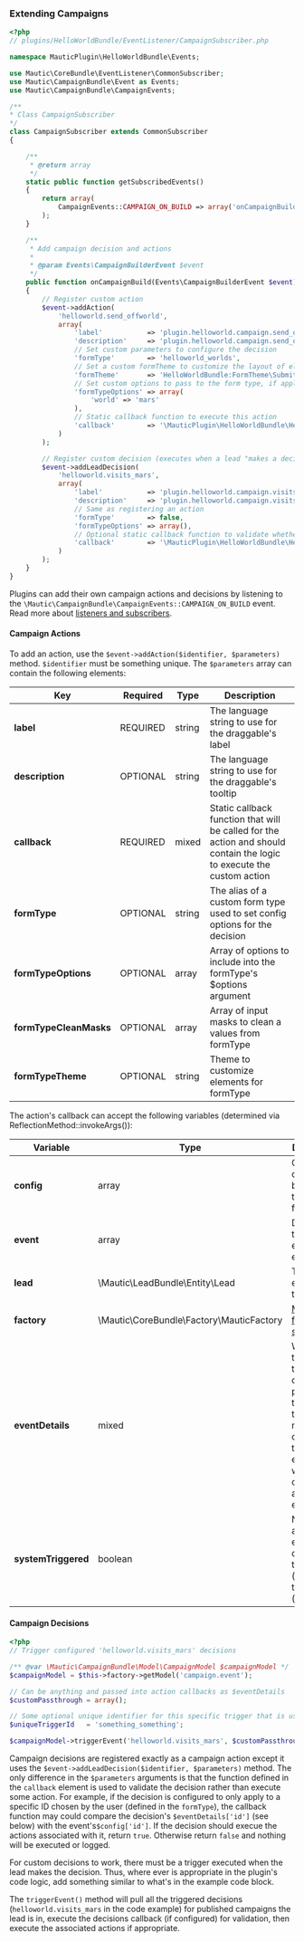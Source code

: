 ### Extending Campaigns

```php
<?php
// plugins/HelloWorldBundle/EventListener/CampaignSubscriber.php

namespace MauticPlugin\HelloWorldBundle\Events;

use Mautic\CoreBundle\EventListener\CommonSubscriber;
use Mautic\CampaignBundle\Event as Events;
use Mautic\CampaignBundle\CampaignEvents;

/**
* Class CampaignSubscriber
*/
class CampaignSubscriber extends CommonSubscriber
{

    /**
     * @return array
     */
    static public function getSubscribedEvents()
    {
        return array(
            CampaignEvents::CAMPAIGN_ON_BUILD => array('onCampaignBuild', 0)
        );
    }

    /**
     * Add campaign decision and actions
     *
     * @param Events\CampaignBuilderEvent $event
     */
    public function onCampaignBuild(Events\CampaignBuilderEvent $event)
    {
        // Register custom action
        $event->addAction(
            'helloworld.send_offworld',
            array(
                'label'           => 'plugin.helloworld.campaign.send_offworld',
                'description'     => 'plugin.helloworld.campaign.send_offworld_descr',
                // Set custom parameters to configure the decision
                'formType'        => 'helloworld_worlds',
                // Set a custom formTheme to customize the layout of elements in formType
                'formTheme'       => 'HelloWorldBundle:FormTheme\SubmitAction',
                // Set custom options to pass to the form type, if applicable 
                'formTypeOptions' => array(
                    'world' => 'mars'
                ),
                // Static callback function to execute this action
                'callback'        => '\MauticPlugin\HelloWorldBundle\Helper\CampaignEventHelper::sendLeadOffworld'
            )
        );

        // Register custom decision (executes when a lead "makes a decision" i.e. executes some direct action 
        $event->addLeadDecision(
            'helloworld.visits_mars',
            array(
                'label'           => 'plugin.helloworld.campaign.visits_mars',
                'description'     => 'plugin.helloworld.campaign.visits_mars_descr',
                // Same as registering an action
                'formType'        => false,
                'formTypeOptions' => array(),
                // Optional static callback function to validate whether the decision should be executed or not 
                'callback'        => '\MauticPlugin\HelloWorldBundle\Helper\CampaignEventHelper::validateVisitation',
            )
        );
    }
}
```

Plugins can add their own campaign actions and decisions by listening to the `\Mautic\CampaignBundle\CampaignEvents::CAMPAIGN_ON_BUILD` event.  Read more about [listeners and subscribers](#events). 

#### Campaign Actions

To add an action, use the `$event->addAction($identifier, $parameters)` method. `$identifier` must be something unique. The `$parameters` array can contain the following elements:
 
Key|Required|Type|Description
---|--------|----|-----------
**label**|REQUIRED|string|The language string to use for the draggable's label
**description**|OPTIONAL|string|The language string to use for the draggable's tooltip
**callback**|REQUIRED|mixed|Static callback function that will be called for the action and should contain the logic to execute the custom action
**formType**|OPTIONAL|string|The alias of a custom form type used to set config options for the decision
**formTypeOptions**|OPTIONAL|array|Array of options to include into the formType's $options argument
**formTypeCleanMasks**|OPTIONAL|array|Array of input masks to clean a values from formType
**formTypeTheme**|OPTIONAL|string|Theme to customize elements for formType
The action's callback can accept the following variables (determined via ReflectionMethod::invokeArgs()):

Variable|Type|Description
--------|----|-----------
**config**|array|Options configured by user for the custom formType
**event**|array|Details of the current event executed
**lead**|\Mautic\LeadBundle\Entity\Lead|The lead executing the event
**factory**|\Mautic\CoreBundle\Factory\MauticFactory|[Mautic's factory service](#factory-service)
**eventDetails**|mixed|Whatever the triggering decision passes into the triggerEvent method. It could be the Email entity that was opened, an array, null, etc. 
**systemTriggered**|boolean|Notes if the action was executed directly by the lead (false) or by the system (true)

#### Campaign Decisions

 ```php
 <?php
 // Trigger configured 'helloworld.visits_mars' decisions
 
 /** @var \Mautic\CampaignBundle\Model\CampaignModel $campaignModel */
 $campaignModel = $this->factory->getModel('campaign.event');
 
 // Can be anything and passed into action callbacks as $eventDetails
 $customPassthrough = array();
 
 // Some optional unique identifier for this specific trigger that is used mainly for debug logging; for example, can be a concatenation of the decision name + lead ID
 $uniqueTriggerId   = 'something_something';
 
 $campaignModel->triggerEvent('helloworld.visits_mars', $customPassthroughToActions, $uniqueTriggerId);
 ```
 
Campaign decisions are registered exactly as a campaign action except it uses the `$event->addLeadDecision($identifier, $parameters)` method. The only difference in the `$parameters` arguments is that the function defined in the `callback` element is used to validate the decision rather than execute some action. For example, if the decision is configured to only apply to a specific ID chosen by the user (defined in the `formType`), the callback function may could compare the decision's `$eventDetails['id']` (see below) with the event's`$config['id']`. If the decision should execue the actions associated with it, return `true`.  Otherwise return `false` and nothing will be executed or logged.
  
For custom decisions to work, there must be a trigger executed when the lead makes the decision. Thus, where ever is appropriate in the plugin's code logic, add something similar to what's in the example code block. 
 
 The `triggerEvent()` method will pull all the triggered decisions (`helloworld.visits_mars` in the code example) for published campaigns the lead is in, execute the decisions callback (if configured) for validation, then execute the associated actions if appropriate.
